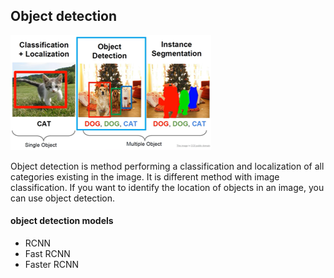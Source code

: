 ## Object detection

![01](https://github.com/Oh-Yoojin/Object-detection/blob/master/01.png)

Object detection is method performing a classification and localization of all categories existing in the image.
It is different method with image classification. If you want to identify the location of objects in an image, you can use object detection.

#### object detection models
* RCNN
* Fast RCNN
* Faster RCNN
